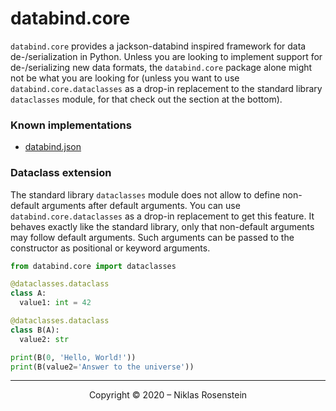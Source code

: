 # databind.core

`databind.core` provides a jackson-databind inspired framework for data de-/serialization in Python. Unless you
are looking to implement support for de-/serializing new data formats, the `databind.core` package alone might
not be what you are looking for (unless you want to use `databind.core.dataclasses` as a drop-in replacement to
the standard library `dataclasses` module, for that check out the section at the bottom).

### Known implementations

* [databind.json](https://pypi.org/project/databind.json)

### Dataclass extension

The standard library `dataclasses` module does not allow to define non-default arguments after default arguments.
You can use `databind.core.dataclasses` as a drop-in replacement to get this feature. It behaves exactly like the
standard library, only that non-default arguments may follow default arguments. Such arguments can be passed to
the constructor as positional or keyword arguments.

```py
from databind.core import dataclasses

@dataclasses.dataclass
class A:
  value1: int = 42

@dataclasses.dataclass
class B(A):
  value2: str

print(B(0, 'Hello, World!'))
print(B(value2='Answer to the universe'))
```

---

<p align="center">Copyright &copy; 2020 &ndash; Niklas Rosenstein</p>
